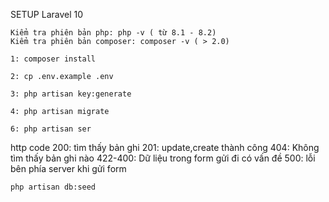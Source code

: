 SETUP Laravel 10

    Kiểm tra phiên bản php: php -v ( từ 8.1 - 8.2)
    Kiểm tra phiên bản composer: composer -v ( > 2.0)

    1: composer install

    2: cp .env.example .env

    3: php artisan key:generate

    4: php artisan migrate

    6: php artisan ser

http code
200: tìm thấy bản ghi
201: update,create thành công
404: Không tìm thấy bản ghi nào
422-400: Dữ liệu trong form gửi đi có vấn đề
500: lỗi bên phía server khi gửi form


    php artisan db:seed
